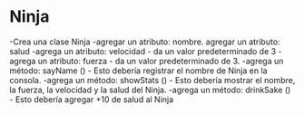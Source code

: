 # Ninja
-Crea una clase Ninja
-agregar un atributo: nombre.
agregar un atributo: salud
-agrega un atributo: velocidad - da un valor predeterminado de 3
-agrega un atributo: fuerza - da un valor predeterminado de 3.
-agrega un método: sayName () - Esto debería registrar el nombre de Ninja en la consola.
-agrega un método: showStats () - Esto debería mostrar el nombre, la fuerza, la velocidad y la salud del Ninja.
-agrega un método: drinkSake () - Esto debería agregar +10 de salud al Ninja

